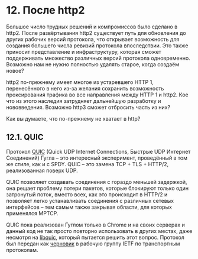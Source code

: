 # 12. После http2

Большое число трудных решений и компромиссов было сделано в http2. После
развёртывания http2 существует путь для  обновления до других рабочих версий
протокола, что открывает возможность для создания большего числа ревизий
протокола впоследствии. Это также приносит представление и инфраструктуру,
которая сможет поддерживать множество различных версий протокола одновременно.
Возможно нам не нужно полностью удалять старое, когда создаём новое?

http2 по-прежнему имеет многое из устаревшего HTTP 1, перенесённого в него
из-за желания сохранить возможность проксирования трафика во все направления
между HTTP 1 и http2. Кое что из этого наследия затрудняет дальнейшую
разработку и нововведения. Возможно http3 сможет отбросить часть из них?

Как вы думаете, что по-прежнему не хватает в http?

## 12.1. QUIC

Протокол [QUIC](https://www.chromium.org/quic) (Quick UDP Internet Connections,
Быстрые UDP Интернет Соединений) Гугла – это интересный эксперимент,
проведённый в том же стиле, как и с SPDY. QUIC – это замена TCP + TLS + HTTP/2,
реализованная поверх UDP.

QUIC позволяет создавать соединения с гораздо меньшей задержкой, она рещает
проблему потери пакетов, которые блокируют только один затронутый поток, вместо
всех, как это происходит в HTTP/2 и позволяет легко устанавливать соединения с
различных сетевых интерфейсов – тем самым также закрывая области, для которых
применялся MPTCP.

QUIC пока реализован Гуглом только в Chrome и на своих серверах и данный код не
так просто повторно использовать в других местах, даже несмотря на
[libquic](https://github.com/devsisters/libquic), который пытается решить этот
вопрос. Протокол был передан как
[черновик](http://tools.ietf.org/html/draft-tsvwg-quic-protocol-01) в рабочую
группу IETF по транспортным протоколам.
